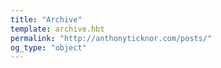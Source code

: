 ```yaml
---
title: "Archive"
template: archive.hbt
permalink: "http://anthonyticknor.com/posts/"
og_type: "object"
---
```

